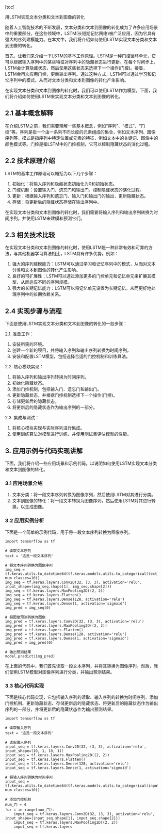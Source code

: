 
[toc]                    
                
                
用LSTM实现文本分类和文本到图像的转化

随着人工智能技术的不断发展，文本分类和文本到图像的转化成为了许多应用场景中的重要部分。在这些领域中，LSTM(长短期记忆网络)被广泛应用，因为它具有强大的序列建模能力。在本文中，我们将介绍如何使用LSTM实现文本分类和文本到图像的转化。

首先，让我们来介绍一下LSTM的基本工作原理。LSTM是一种门控循环单元，它可以根据输入序列中的某些特征对序列中的隐藏状态进行更新。在每个时间步上，LSTM会计算隐藏状态，然后使用这些状态来选择下一个操作(门控)。接着，LSTM会再次应用门控，更新输出序列。通过这种方式，LSTM可以通过学习和记忆序列中的模式，从而对文本分类和文本到图像的转化产生影响。

在实现文本分类和文本到图像的转化时，我们可以使用LSTM作为模型。下面，我们将介绍如何使用LSTM来实现文本分类和文本到图像的转化。

## 2.1 基本概念解释

在介绍LSTM之前，我们需要理解一些基本概念，例如“序列”、“模式”、“门控”等。序列是指一个由一系列不同长度的元素组成的集合，例如文本序列、图像序列等。模式是指序列中特定位置或元素的特征，例如文本中的关键词、图像中的颜色模式等。门控是指LSTM中的门控机制，它可以控制隐藏状态的演化过程。

## 2.2 技术原理介绍

LSTM的基本工作原理可以概括为以下几个步骤：

1. 初始化：将输入序列和隐藏状态初始化为0和初始状态。
2. 门控机制：设置输入门、遗忘门和输出门，控制隐藏状态的演化过程。
3. 更新：根据输入序列和遗忘门、输入门和输出门的输出，更新隐藏状态。
4. 存储：将更新后的隐藏状态存储在输出序列中。

在实现文本分类和文本到图像的转化时，我们需要将输入序列和输出序列转换为时间序列，并使用LSTM来建模和预测它们。

## 2.3 相关技术比较

在实现文本分类和文本到图像的转化时，使用LSTM是一种非常有效和可靠的方法，与其他机器学习算法相比，LSTM具有许多优势，例如：

1. 强大的序列建模能力：LSTM可以通过学习和记忆序列中的模式，从而对文本分类和文本到图像的转化产生影响。
2. 良好的可扩展性：LSTM可以通过添加更多的门控单元和记忆单元来扩展其模型，从而适应不同的序列规模。
3. 强大的长期记忆能力：LSTM可以将记忆单元设置为长期记忆，从而更好地处理序列中的长期依赖关系。

## 2.4 实现步骤与流程

下面是使用LSTM实现文本分类和文本到图像的转化的一般步骤：

2.1. 准备工作：

1. 安装所需的环境。
2. 创建一个新的项目，并将输入序列和输出序列转换为时间序列。
3. 安装和配置LSTM模型，包括选择合适的门控机制和训练算法。

2.2. 核心模块实现：

1. 将输入序列和输出序列转换为时间序列。
2. 初始化隐藏状态。
3. 添加门控机制，包括输入门、遗忘门和输出门。
4. 更新隐藏状态，并根据门控机制选择下一个操作(门控)。
5. 存储更新后的隐藏状态。
6. 将更新后的隐藏状态作为输出序列的一部分。

2.3. 集成与测试：

1. 将核心模块实现与实际序列进行集成。
2. 使用训练算法对模型进行训练，并使用测试集评估模型的性能。

## 3. 应用示例与代码实现讲解

下面，我们将介绍一些应用场景和示例代码，以说明如何使用LSTM实现文本分类和文本到图像的转化。

### 3.1 应用场景介绍

1. 文本分类：将一段文本序列转换为图像序列，然后使用LSTM对其进行分类。
2. 文本到图像的转化：将一段文本转换为图像序列，然后使用LSTM对其进行转换，以生成图像。

### 3.2 应用实例分析

下面是一个简单的示例代码，用于将一段文本序列转换为图像序列。

```
import tensorflow as tf

# 读取文本序列
text = '这是一段文本序列'

# 将文本序列转换为图像序列
img_seq = tf.keras.utils.to_datetime64(tf.keras.models.utils.to_categorical(text, num_classes=10))
img_seq = tf.keras.layers.Conv2D(32, (3, 3), activation='relu', input_shape=(img_seq.shape[1], img_seq.shape[2]))
img_seq = tf.keras.layers.MaxPooling2D((2, 2))
img_seq = tf.keras.layers.Flatten()
img_seq = tf.keras.layers.Dense(128, activation='relu')
img_seq = tf.keras.layers.Dense(1, activation='sigmoid')
img_pred = img_seq(0)

# 将图像预测转换为图像
img_pred = tf.keras.layers.Conv2D(32, (3, 3), activation='relu')
img_pred = tf.keras.layers.MaxPooling2D((2, 2))
img_pred = tf.keras.layers.Flatten()
img_pred = tf.keras.layers.Dense(128, activation='relu')
img_pred = tf.keras.layers.Dense(1, activation='sigmoid')
img_pred = img_pred(0)

# 输出预测结果
model.predict(img_pred)
```

在上面的代码中，我们首先读取一段文本序列，并将其转换为图像序列。然后，我们使用LSTM模型对图像序列进行分类，并输出预测结果。

### 3.3 核心代码实现

下面是核心代码实现，它包括输入序列的读取、输入序列的转换为时间序列、添加门控机制、更新隐藏状态、存储更新后的隐藏状态、将更新后的隐藏状态作为输出序列的一部分，并将更新后的隐藏状态作为输出预测结果。

```
import tensorflow as tf

# 读取输入序列
text = '这是一段文本序列'

# 读取输入序列
input_seq = tf.keras.layers.Conv2D(32, (3, 3), activation='relu', input_shape=(10, 1, 10, 1))
input_seq = tf.keras.layers.MaxPooling2D((2, 2))
input_seq = tf.keras.layers.Flatten()
input_seq = tf.keras.layers.Dense(128, activation='relu')
input_seq = tf.keras.layers.Dense(1, activation='sigmoid')

# 将输入序列转换为时间序列
input_seq = tf.keras.utils.to_datetime64(tf.keras.models.utils.to_categorical(input_seq, num_classes=10))

# 添加门控机制
num_门 = 4
for i in range(num_门):
    input_seq = tf.keras.layers.Conv2D(32, (3, 3), activation='relu', input_shape=(input_seq.shape[1], input_seq.shape[2]))
    input_seq = tf.keras.layers.MaxPooling2D((2, 2))
    input_seq = tf.keras.layers

